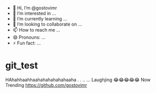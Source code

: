 - 👋 Hi, I’m @gostovimr
- 👀 I’m interested in ...
- 🌱 I’m currently learning ...
- 💞️ I’m looking to collaborate on ...
- 📫 How to reach me ...
- 😄 Pronouns: ...
- ⚡ Fun fact: ...

<!---
gostovimr/gostovimr is a ✨ special ✨ repository because its `README.md` (this file) appears on your GitHub profile.
You can click the Preview link to take a look at your changes.
--->


# git_test

HAhahhaahhaahahahahahahaaha . . .. ... Laughjing 😂😂😂😂😂 Now Trending https://github.com/gostovimr 
